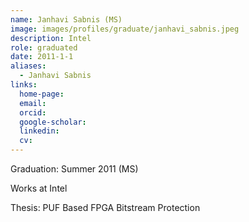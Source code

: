 ```yaml
---
name: Janhavi Sabnis (MS)
image: images/profiles/graduate/janhavi_sabnis.jpeg
description: Intel
role: graduated
date: 2011-1-1
aliases:
  - Janhavi Sabnis
links:
  home-page: 
  email: 
  orcid: 
  google-scholar: 
  linkedin: 
  cv: 
---
```


Graduation: Summer 2011 (MS)

Works at Intel

Thesis: PUF Based FPGA Bitstream Protection